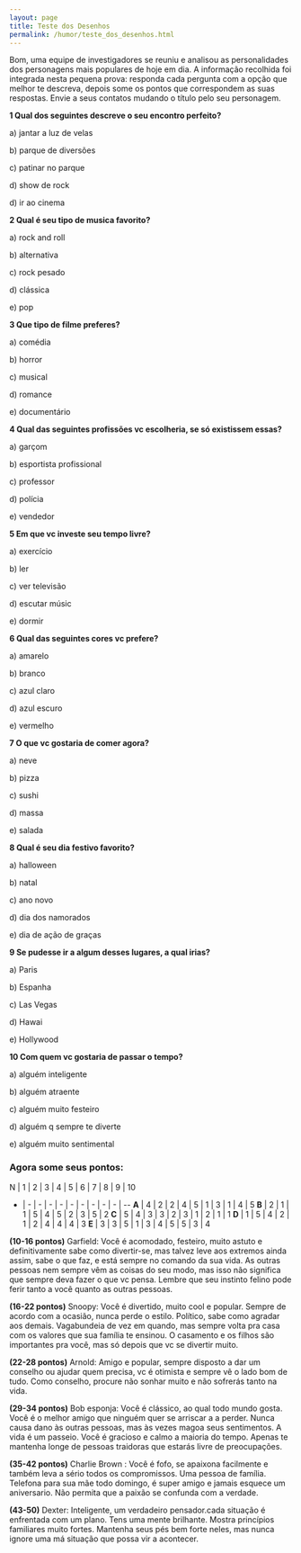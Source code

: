 ```yaml
---
layout: page
title: Teste dos Desenhos
permalink: /humor/teste_dos_desenhos.html
---
```


Bom, uma equipe de investigadores se reuniu e analisou as personalidades dos personagens mais populares de hoje em dia. A informação recolhida foi integrada nesta pequena prova: responda cada pergunta com a opção que melhor te descreva, depois some os pontos que correspondem as suas respostas. Envie a seus contatos mudando o título pelo seu personagem.

**1 Qual dos seguintes descreve o seu encontro perfeito?**

a) jantar a luz de velas

b) parque de diversões

c) patinar no parque

d) show de rock

d) ir ao cinema

**2 Qual é seu tipo de musica favorito?**

a) rock and roll

b) alternativa

c) rock pesado

d) clássica

e) pop

**3 Que tipo de filme preferes?**

a) comédia

b) horror

c) musical

d) romance

e) documentário

**4 Qual das seguintes profissões vc escolheria, se só existissem essas?**

a) garçom

b) esportista profissional

c) professor

d) polícia

e) vendedor

**5 Em que vc investe seu tempo livre?**

a) exercício

b) ler

c) ver televisão

d) escutar músic

e) dormir

**6 Qual das seguintes cores vc prefere?**

a) amarelo

b) branco

c) azul claro

d) azul escuro

e) vermelho

**7 O que vc gostaria de comer agora?**

a) neve

b) pizza

c) sushi

d) massa

e) salada

**8 Qual é seu dia festivo favorito?**

a) halloween

b) natal

c) ano novo

d) dia dos namorados

e) dia de ação de graças

**9 Se pudesse ir a algum desses lugares, a qual irias?**

a) Paris

b) Espanha

c) Las Vegas

d) Hawai

e) Hollywood

**10 Com quem vc gostaria de passar o tempo?**

a) alguém inteligente

b) alguém atraente

c) alguém muito festeiro

d) alguém q sempre te diverte

e) alguém muito sentimental

### Agora some seus pontos:

N | 1 | 2 | 3 | 4 | 5 | 6 | 7 | 8 | 9 | 10
- | - | - | - | - | - | - | - | - | - | --
**A** | 4 | 2 | 2 | 4 | 5 | 1 | 3 | 1 | 4 | 5
**B** | 2 | 1 | 1 | 5 | 4 | 5 | 2 | 3 | 5 | 2
**C** | 5 | 4 | 3 | 3 | 2 | 3 | 1 | 2 | 1 | 1
**D** | 1 | 5 | 4 | 2 | 1 | 2 | 4 | 4 | 4 | 3
**E** | 3 | 3 | 5 | 1 | 3 | 4 | 5 | 5 | 3 | 4

**(10-16 pontos)** Garfield: Você é acomodado, festeiro, muito astuto e definitivamente sabe como divertir-se, mas talvez leve aos extremos ainda assim, sabe o que faz, e está sempre no comando da sua vida. As outras pessoas nem sempre vêm as coisas do seu modo, mas isso não significa que sempre deva fazer o que vc pensa. Lembre que seu instinto felino pode ferir tanto a você quanto as outras pessoas.

**(16-22 pontos)** Snoopy: Você é divertido, muito cool e popular. Sempre de acordo com a ocasião, nunca perde o estilo. Político, sabe como agradar aos demais. Vagabundeia de vez em quando, mas sempre volta pra casa com os valores que sua família te ensinou. O casamento e os filhos são importantes pra você, mas só depois que vc se divertir muito.

**(22-28 pontos)** Arnold: Amigo e popular, sempre disposto a dar um conselho ou ajudar quem precisa, vc é otimista e sempre vê o lado bom de tudo. Como conselho, procure não sonhar muito e não sofrerás tanto na vida.

**(29-34 pontos)** Bob esponja: Você é clássico, ao qual todo mundo gosta. Você é o melhor amigo que ninguém quer se arriscar a a perder. Nunca causa dano às outras pessoas, mas às vezes magoa seus sentimentos. A vida é um passeio. Você é gracioso e calmo a maioria do tempo. Apenas te mantenha longe de pessoas traidoras que estarás livre de preocupações.

**(35-42 pontos)** Charlie Brown : Você é fofo, se apaixona facilmente e também leva a sério todos os compromissos. Uma pessoa de família. Telefona para sua mãe todo domingo, é super amigo e jamais esquece um aniversario. Não permita que a paixão se confunda com a verdade.

**(43-50)** Dexter: Inteligente, um verdadeiro pensador.cada situação é enfrentada com um plano. Tens uma mente brilhante. Mostra princípios familiares muito fortes. Mantenha seus pés bem forte neles, mas nunca ignore uma má situação que possa vir a acontecer.